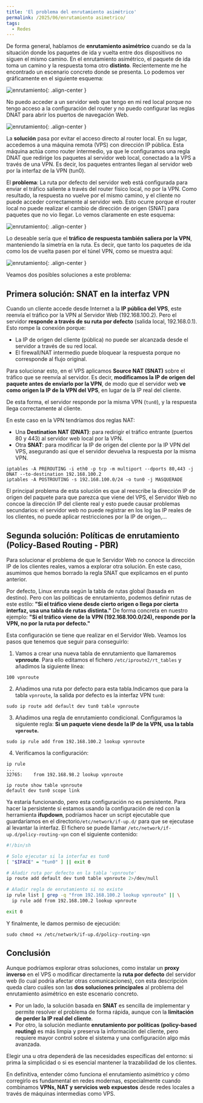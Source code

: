```yaml
---
title: 'El problema del enrutamiento asimétrico'
permalink: /2025/06/enrutamiento asimetrico/
tags:
  - Redes
---
```


De forma general, hablamos de **enrutamiento asimétrico** cuando se da la situación donde los paquetes de ida y vuelta entre dos dispositivos no siguen el mismo camino. En el enrutamiento asimétrico, el paquete de ida toma un camino y la respuesta toma otro **distinto**.
Recientemente me he encontrado un escenario concreto donde se presenta. Lo podemos ver gráficamente en el siguiente esquema:

![enrutamiento](https://www.josedomingo.org/pledin/assets/wp-content/uploads/2025/06/asimetrico1.png){: .align-center }

No puedo acceder a un servidor web que tengo en mi red local porque no tengo acceso a la configuración del router y no puedo configurar las reglas DNAT para abrir los puertos de navegación Web.
  
![enrutamiento](https://www.josedomingo.org/pledin/assets/wp-content/uploads/2025/06/asimetrico2.png){: .align-center }

La **solución** pasa por evitar el acceso directo al router local. En su lugar, accedemos a una máquina remota (VPS) con dirección IP pública. Esta máquina actúa como router intermedio, ya que le configuramos una regla DNAT que redirige los paquetes al servidor web local, conectado a la VPS a través de una VPN. Es decir, los paquetes entrantes llegan al servidor web por la interfaz de la VPN (tun0).

El **problema**: La ruta por defecto del servidor web está configurada para enviar el tráfico saliente a través del router físico local, no por la VPN. Como resultado, la respuesta no vuelve por el mismo camino, y el cliente no puede acceder correctamente al servidor web. Esto ocurre porque el router local no puede realizar el cambio de dirección de origen (SNAT) para paquetes que no vio llegar. Lo vemos claramente en este esquema:

![enrutamiento](https://www.josedomingo.org/pledin/assets/wp-content/uploads/2025/06/asimetrico3.png){: .align-center }

Lo deseable sería que el **tráfico de respuesta también saliera por la VPN**, manteniendo la simetría en la ruta. Es decir, que tanto los paquetes de ida como los de vuelta pasen por el túnel VPN, como se muestra aquí:

![enrutamiento](https://www.josedomingo.org/pledin/assets/wp-content/uploads/2025/06/asimetrico4.png){: .align-center }

Veamos dos posibles soluciones a este problema:

<!--more-->

## Primera solución:  SNAT en la interfaz VPN

Cuando un cliente accede desde Internet a la **IP pública del VPS**, este reenvía el tráfico por la VPN al Servidor Web (192.168.100.2). Pero el servidor **responde a través de su ruta por defecto** (salida local, 192.168.0.1). Esto rompe la conexión porque:

* La IP de origen del cliente (pública) no puede ser alcanzada desde el servidor a través de su red local.
* El firewall/NAT intermedio puede bloquear la respuesta porque no corresponde al flujo original.

Para solucionar esto, en el VPS aplicamos **Source NAT (SNAT)** sobre el tráfico que se reenvía al servidor. Es decir, **modificamos la IP de origen del paquete antes de enviarlo por la VPN**, de modo que el servidor web **ve como origen la IP de la VPN del VPS**, en lugar de la IP real del cliente.

De esta forma, el servidor responde por la misma VPN (`tun0`), y la respuesta llega correctamente al cliente.

En este caso en la VPN tendríamos dos reglas NAT:

* Una **Destination NAT (DNAT)**: para redirigir el tráfico entrante (puertos 80 y 443) al servidor web local por la VPN.
* Otra **SNAT**:     para modificar la IP de origen del cliente por la IP VPN del VPS, asegurando así que el servidor devuelva la respuesta por la misma VPN.


```
iptables -A PREROUTING -i eth0 -p tcp -m multiport --dports 80,443 -j DNAT --to-destination 192.168.100.2
iptables -A POSTROUTING -s 192.168.100.0/24 -o tun0 -j MASQUERADE
```

El principal problema de esta solución es que al reescribe la dirección IP de origen del paquete para que parezca que viene del VPS, el Servidor Web no concoe la dirección IP del cliente real y esto puede causar problemas secundarios: el servidor web no puede registrar en los log las IP reales de los clientes, no puede aplicar restricciones por la IP de origen,...

## Segunda solución: Políticas de enrutamiento (Policy-Based Routing - PBR)

Para solucionar el problema de que le Servidor Web no conoce la dirección IP de los clientes reales, vamos a explorar otra solución. En este caso, asumimos que hemos borrado la regla SNAT que explicamos en el punto anterior.

Por defecto, Linux enruta según la tabla de rutas global (basada en destino). Pero con las políticas de enrutamiento, podemos definir rutas de este estilo: **"Si el tráfico viene desde cierto origen o llega por cierta interfaz, usa una tabla de rutas distinta."** De forma concreta en nuestro ejemplo: **"Si el tráfico viene de la VPN (192.168.100.0/24), responde por la VPN, no por la ruta por defecto."**

Esta configuración se tiene que realizar en el Servidor Web. Veamos los pasos que tenemos que seguir para conseguirlo:

1.  Vamos a crear una nueva tabla de enrutamiento que llamaremos **vpnroute**. Para ello editamos el fichero `/etc/iproute2/rt_tables` y añadimos la siguiente línea:

  ```
  100 vpnroute
  ```

2. Añadimos una ruta por defecto para esta tabla.Indicamos que para la tabla `vpnroute`, la salida por defecto es la interfaz VPN `tun0`:

  ```
  sudo ip route add default dev tun0 table vpnroute
  ```

3. Añadimos una regla de enrutamiento condicional. Configuramos la siguiente regla: **Si un paquete viene desde la IP de la VPN, usa la tabla `vpnroute`.**

  ```
  sudo ip rule add from 192.168.100.2 lookup vpnroute
  ```

4. Verificamos la configuración:

  ```
  ip rule
  ...
  32765:	from 192.168.98.2 lookup vpnroute

  ip route show table vpnroute
  default dev tun0 scope link 
  ```

Ya estaría funcionando, pero esta configuración no es persistente. Para hacer la persistente si estamos usando la configuración de red con la herramienta **ifupdown**, podríamos hacer un script ejecutable que guardaríamos en el directorio`/etc/network/if-up.d/` para que se ejecutase al levantar la interfaz. El fichero se puede llamar `/etc/network/if-up.d/policy-routing-vpn` con el siguiente contenido:

```sh
#!/bin/sh

# Solo ejecutar si la interfaz es tun0
[ "$IFACE" = "tun0" ] || exit 0

# Añadir ruta por defecto en la tabla 'vpnroute'
ip route add default dev tun0 table vpnroute 2>/dev/null

# Añadir regla de enrutamiento si no existe
ip rule list | grep -q "from 192.168.100.2 lookup vpnroute" || \
  ip rule add from 192.168.100.2 lookup vpnroute

exit 0

```

Y finalmente, le damos permiso de ejecución:

```
sudo chmod +x /etc/network/if-up.d/policy-routing-vpn
```

## Conclusión

Aunque podríamos explorar otras soluciones, como instalar un **proxy inverso** en el VPS o modificar directamente la **ruta por defecto** del servidor web (lo cual podría afectar otras comunicaciones), con esta descripción queda claro cuáles son las **dos soluciones principales** al problema del enrutamiento asimétrico en este escenario concreto.

* Por un lado, la solución basada en **SNAT** es sencilla de implementar y permite resolver el problema de forma rápida, aunque con la **limitación de perder la IP real del cliente**.
* Por otro, la solución mediante **enrutamiento por políticas (policy-based routing)** es más limpia y preserva la información del cliente, pero requiere mayor control sobre el sistema y una configuración algo más avanzada.

Elegir una u otra dependerá de las necesidades específicas del entorno: si prima la simplicidad o si es esencial mantener la trazabilidad de los clientes.

En definitiva, entender cómo funciona el enrutamiento asimétrico y cómo corregirlo es fundamental en redes modernas, especialmente cuando combinamos **VPNs, NAT y servicios web expuestos** desde redes locales a través de máquinas intermedias como VPS.

